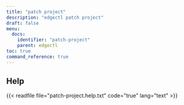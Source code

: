 ```yaml
---
title: "patch project"
description: "edgectl patch project"
draft: false
menu:
  docs:
    identifier: "patch-project"
    parent: edgectl
toc: true
command_reference: true
---
```


## Help

{{< readfile file="patch-project.help.txt" code="true" lang="text" >}}
